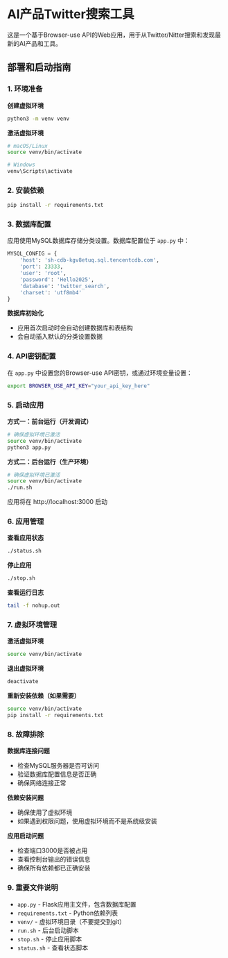# AI产品Twitter搜索工具

这是一个基于Browser-use API的Web应用，用于从Twitter/Nitter搜索和发现最新的AI产品和工具。

## 部署和启动指南

### 1. 环境准备

**创建虚拟环境**
```bash
python3 -m venv venv
```

**激活虚拟环境**
```bash
# macOS/Linux
source venv/bin/activate

# Windows
venv\Scripts\activate
```

### 2. 安装依赖

```bash
pip install -r requirements.txt
```

### 3. 数据库配置

应用使用MySQL数据库存储分类设置。数据库配置位于 `app.py` 中：

```python
MYSQL_CONFIG = {
    'host': 'sh-cdb-kgv8etuq.sql.tencentcdb.com',
    'port': 23333,
    'user': 'root',
    'password': 'Hello2025',
    'database': 'twitter_search',
    'charset': 'utf8mb4'
}
```

**数据库初始化**
- 应用首次启动时会自动创建数据库和表结构
- 会自动插入默认的分类设置数据

### 4. API密钥配置

在 `app.py` 中设置您的Browser-use API密钥，或通过环境变量设置：

```bash
export BROWSER_USE_API_KEY="your_api_key_here"
```

### 5. 启动应用

**方式一：前台运行（开发调试）**
```bash
# 确保虚拟环境已激活
source venv/bin/activate
python3 app.py
```

**方式二：后台运行（生产环境）**
```bash
# 确保虚拟环境已激活
source venv/bin/activate
./run.sh
```

应用将在 http://localhost:3000 启动

### 6. 应用管理

**查看应用状态**
```bash
./status.sh
```

**停止应用**
```bash
./stop.sh
```

**查看运行日志**
```bash
tail -f nohup.out
```

### 7. 虚拟环境管理

**激活虚拟环境**
```bash
source venv/bin/activate
```

**退出虚拟环境**
```bash
deactivate
```

**重新安装依赖（如果需要）**
```bash
source venv/bin/activate
pip install -r requirements.txt
```

### 8. 故障排除

**数据库连接问题**
- 检查MySQL服务器是否可访问
- 验证数据库配置信息是否正确
- 确保网络连接正常

**依赖安装问题**
- 确保使用了虚拟环境
- 如果遇到权限问题，使用虚拟环境而不是系统级安装

**应用启动问题**
- 检查端口3000是否被占用
- 查看控制台输出的错误信息
- 确保所有依赖都已正确安装

### 9. 重要文件说明

- `app.py` - Flask应用主文件，包含数据库配置
- `requirements.txt` - Python依赖列表
- `venv/` - 虚拟环境目录（不要提交到git）
- `run.sh` - 后台启动脚本
- `stop.sh` - 停止应用脚本
- `status.sh` - 查看状态脚本 